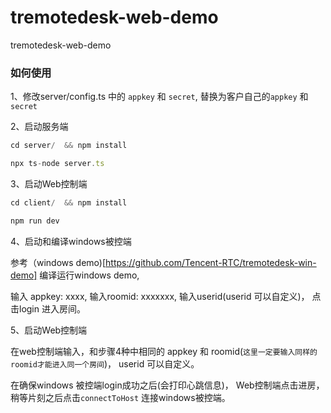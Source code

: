 # tremotedesk-web-demo
tremotedesk-web-demo



### 如何使用


1、修改server/config.ts 中的 `appkey` 和 `secret`, 替换为客户自己的`appkey` 和 `secret`


2、启动服务端


```js
cd server/  && npm install

npx ts-node server.ts
```


3、启动Web控制端

```js
cd client/  && npm install

npm run dev
```



4、启动和编译windows被控端

参考（windows demo)[https://github.com/Tencent-RTC/tremotedesk-win-demo] 编译运行windows demo,

输入 appkey: xxxx, 输入roomid: xxxxxxx, 输入userid(userid 可以自定义)， 点击login 进入房间。



5、启动Web控制端

在web控制端输入，和步骤4种中相同的 appkey 和 roomid(`这里一定要输入同样的roomid才能进入同一个房间`)， userid 可以自定义。

在确保windows 被控端login成功之后(会打印心跳信息)， Web控制端点击进房， 稍等片刻之后点击`connectToHost` 连接windows被控端。






